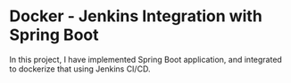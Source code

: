 
# Docker - Jenkins Integration with Spring Boot

In this project, I have implemented Spring Boot application, and integrated to dockerize that using Jenkins CI/CD.
